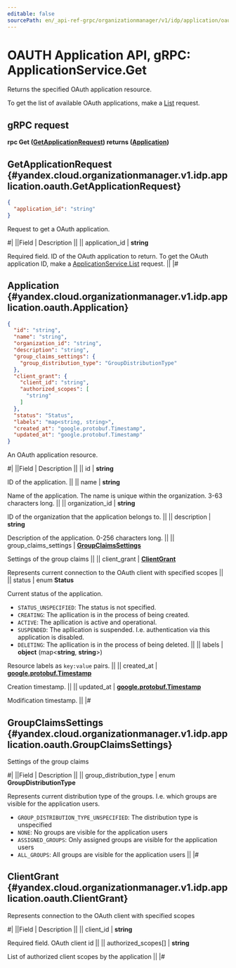 ```yaml
---
editable: false
sourcePath: en/_api-ref-grpc/organizationmanager/v1/idp/application/oauth/api-ref/grpc/Application/get.md
---
```


# OAUTH Application API, gRPC: ApplicationService.Get

Returns the specified OAuth application resource.

To get the list of available OAuth applications, make a [List](/docs/organization/idp/application/oauth/mapi-ref/grpc/Application/list#List) request.

## gRPC request

**rpc Get ([GetApplicationRequest](#yandex.cloud.organizationmanager.v1.idp.application.oauth.GetApplicationRequest)) returns ([Application](#yandex.cloud.organizationmanager.v1.idp.application.oauth.Application))**

## GetApplicationRequest {#yandex.cloud.organizationmanager.v1.idp.application.oauth.GetApplicationRequest}

```json
{
  "application_id": "string"
}
```

Request to get a OAuth application.

#|
||Field | Description ||
|| application_id | **string**

Required field. ID of the OAuth application to return.
To get the OAuth application ID, make a [ApplicationService.List](/docs/organization/idp/application/oauth/mapi-ref/grpc/Application/list#List) request. ||
|#

## Application {#yandex.cloud.organizationmanager.v1.idp.application.oauth.Application}

```json
{
  "id": "string",
  "name": "string",
  "organization_id": "string",
  "description": "string",
  "group_claims_settings": {
    "group_distribution_type": "GroupDistributionType"
  },
  "client_grant": {
    "client_id": "string",
    "authorized_scopes": [
      "string"
    ]
  },
  "status": "Status",
  "labels": "map<string, string>",
  "created_at": "google.protobuf.Timestamp",
  "updated_at": "google.protobuf.Timestamp"
}
```

An OAuth application resource.

#|
||Field | Description ||
|| id | **string**

ID of the application. ||
|| name | **string**

Name of the application.
The name is unique within the organization. 3-63 characters long. ||
|| organization_id | **string**

ID of the organization that the application belongs to. ||
|| description | **string**

Description of the application. 0-256 characters long. ||
|| group_claims_settings | **[GroupClaimsSettings](#yandex.cloud.organizationmanager.v1.idp.application.oauth.GroupClaimsSettings)**

Settings of the group claims ||
|| client_grant | **[ClientGrant](#yandex.cloud.organizationmanager.v1.idp.application.oauth.ClientGrant)**

Represents current connection to the OAuth client with specified scopes ||
|| status | enum **Status**

Current status of the application.

- `STATUS_UNSPECIFIED`: The status is not specified.
- `CREATING`: The apllication is in the process of being created.
- `ACTIVE`: The apllication is active and operational.
- `SUSPENDED`: The apllication is suspended. I.e. authentication via this application is disabled.
- `DELETING`: The apllication is in the process of being deleted. ||
|| labels | **object** (map<**string**, **string**>)

Resource labels as `` key:value `` pairs. ||
|| created_at | **[google.protobuf.Timestamp](https://developers.google.com/protocol-buffers/docs/reference/google.protobuf#timestamp)**

Creation timestamp. ||
|| updated_at | **[google.protobuf.Timestamp](https://developers.google.com/protocol-buffers/docs/reference/google.protobuf#timestamp)**

Modification timestamp. ||
|#

## GroupClaimsSettings {#yandex.cloud.organizationmanager.v1.idp.application.oauth.GroupClaimsSettings}

Settings of the group claims

#|
||Field | Description ||
|| group_distribution_type | enum **GroupDistributionType**

Represents current distribution type of the groups. I.e. which groups are visible for the application users.

- `GROUP_DISTRIBUTION_TYPE_UNSPECIFIED`: The distribution type is unspecified
- `NONE`: No groups are visible for the application users
- `ASSIGNED_GROUPS`: Only assigned groups are visible for the application users
- `ALL_GROUPS`: All groups are visible for the application users ||
|#

## ClientGrant {#yandex.cloud.organizationmanager.v1.idp.application.oauth.ClientGrant}

Represents connection to the OAuth client with specified scopes

#|
||Field | Description ||
|| client_id | **string**

Required field. OAuth client id ||
|| authorized_scopes[] | **string**

List of authorized client scopes by the application ||
|#